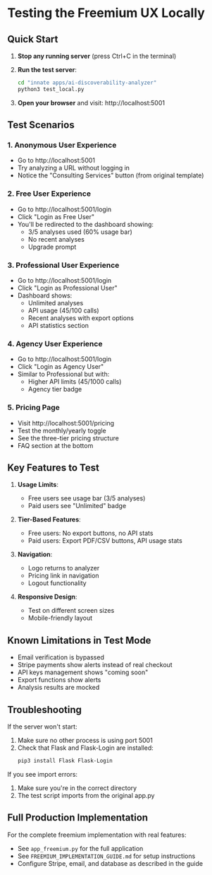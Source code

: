 # Testing the Freemium UX Locally

## Quick Start

1. **Stop any running server** (press Ctrl+C in the terminal)

2. **Run the test server**:
   ```bash
   cd "innate apps/ai-discoverability-analyzer"
   python3 test_local.py
   ```

3. **Open your browser** and visit: http://localhost:5001

## Test Scenarios

### 1. Anonymous User Experience
- Go to http://localhost:5001
- Try analyzing a URL without logging in
- Notice the "Consulting Services" button (from original template)

### 2. Free User Experience
- Go to http://localhost:5001/login
- Click "Login as Free User"
- You'll be redirected to the dashboard showing:
  - 3/5 analyses used (60% usage bar)
  - No recent analyses
  - Upgrade prompt

### 3. Professional User Experience
- Go to http://localhost:5001/login
- Click "Login as Professional User"
- Dashboard shows:
  - Unlimited analyses
  - API usage (45/100 calls)
  - Recent analyses with export options
  - API statistics section

### 4. Agency User Experience
- Go to http://localhost:5001/login
- Click "Login as Agency User"
- Similar to Professional but with:
  - Higher API limits (45/1000 calls)
  - Agency tier badge

### 5. Pricing Page
- Visit http://localhost:5001/pricing
- Test the monthly/yearly toggle
- See the three-tier pricing structure
- FAQ section at the bottom

## Key Features to Test

1. **Usage Limits**:
   - Free users see usage bar (3/5 analyses)
   - Paid users see "Unlimited" badge

2. **Tier-Based Features**:
   - Free users: No export buttons, no API stats
   - Paid users: Export PDF/CSV buttons, API usage stats

3. **Navigation**:
   - Logo returns to analyzer
   - Pricing link in navigation
   - Logout functionality

4. **Responsive Design**:
   - Test on different screen sizes
   - Mobile-friendly layout

## Known Limitations in Test Mode

- Email verification is bypassed
- Stripe payments show alerts instead of real checkout
- API keys management shows "coming soon"
- Export functions show alerts
- Analysis results are mocked

## Troubleshooting

If the server won't start:
1. Make sure no other process is using port 5001
2. Check that Flask and Flask-Login are installed:
   ```bash
   pip3 install Flask Flask-Login
   ```

If you see import errors:
1. Make sure you're in the correct directory
2. The test script imports from the original app.py

## Full Production Implementation

For the complete freemium implementation with real features:
- See `app_freemium.py` for the full application
- See `FREEMIUM_IMPLEMENTATION_GUIDE.md` for setup instructions
- Configure Stripe, email, and database as described in the guide
